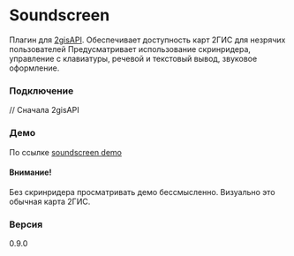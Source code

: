 # Soundscreen

Плагин для [2gisAPI].
Обеспечивает доступность карт 2ГИС для незрячих пользователей
Предусматривает использование скринридера, управление с клавиатуры,
речевой  и текстовый вывод, звуковое оформление.

### Подключение
// Сначала 2gisAPI
<script type="text/javascript" src="https://maps.api.2gis.ru/2.0/loader.js"></script>

<script>
DG.then(function () {
	// Подключаем файлы плагина
	DG.plugin('https://loginoff-vg.github.io/soundscreen-dg/dist/DGSoundScreen.css');
	return DG.plugin('https://loginoff-vg.github.io/soundscreen-dg/dist/DGSoundscreen.js');
})
.then(function () {
	// Инициализация карты
	map = new DG.Map('map', {
		center: [54.980206086231,82.898068362003],
		zoom: 16,
		// Включаем soundscreen в опциях карты
		soundscreen: {
			debug: true,
			audio: {
			// sourceFile - файл со звуками, кодированными в base64
				sourceFile: 'DGSoundscreenAudioLibrary.json'
			}
		}
	});
});
</script>

### Демо
По ссылке [soundscreen demo]
#### Внимание!
Без скринридера просматривать демо бессмысленно. Визуально это обычная карта 2ГИС.
### Версия
0.9.0

[2gisAPI]:http://api.2gis.ru/
[soundscreen demo]:https://loginoff-vg.github.io/soundscreen-dg/demo/
